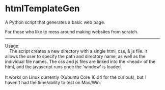 # htmlTemplateGen
A Python script that generates a basic web page.

For those who like to mess around making websites from scratch.<br/>
<hr>
Usage:<br/>
&emsp;The script creates a new directory with a single html, css, & js file. It allows the user to specify the
path and directory name, as well as the individual file names. The css and js files are linked into the &lt;head&gt;
of the html, and the javascript runs once the 'window' is loaded.<br/><br/>
It works on Linux currently (Xubuntu Core 16.04 for the curious), but I haven't had the time/ability to test on Mac/Win.
